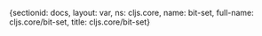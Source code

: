 {sectionid: docs, layout: var, ns: cljs.core, name: bit-set, full-name: cljs.core/bit-set,
  title: cljs.core/bit-set}
